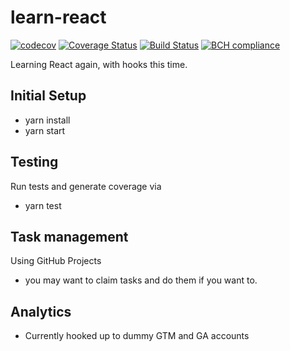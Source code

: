 # learn-react
[![codecov](https://codecov.io/gh/juz501/learn-react/branch/master/graph/badge.svg)](https://codecov.io/gh/juz501/learn-react) [![Coverage Status](https://coveralls.io/repos/github/juz501/learn-react/badge.svg?branch=dev)](https://coveralls.io/github/juz501/learn-react?branch=dev) [![Build Status](https://travis-ci.com/juz501/learn-react.svg?branch=master)](https://travis-ci.com/juz501/learn-react) [![BCH compliance](https://bettercodehub.com/edge/badge/juz501/learn-react?branch=master)](https://bettercodehub.com/)

Learning React again, with hooks this time.

## Initial Setup
- yarn install
- yarn start

## Testing
Run tests and generate coverage via
- yarn test


## Task management
Using GitHub Projects
- you may want to claim tasks and do them if you want to.

## Analytics
- Currently hooked up to dummy GTM and GA accounts
